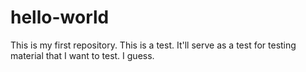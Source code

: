 # hello-world
This is my first repository. This is a test. It'll serve as a test for testing material that I want to test. I guess.

